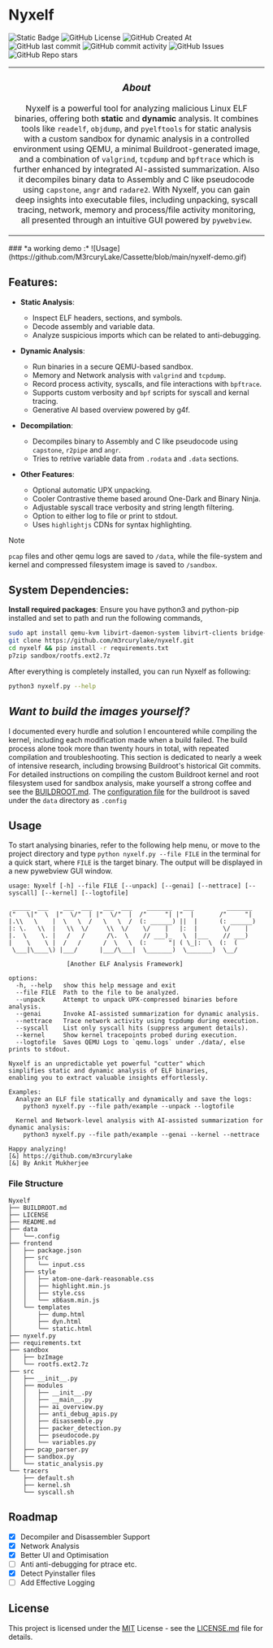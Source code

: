 
# Nyxelf
  
![Static Badge](https://img.shields.io/badge/made_by-m3rcurylake-orange?style=for-the-badge) ![GitHub License](https://img.shields.io/github/license/m3rcurylake/nyxelf?style=for-the-badge) ![GitHub Created At](https://img.shields.io/github/created-at/m3rcurylake/nyxelf?style=for-the-badge) ![GitHub last commit](https://img.shields.io/github/last-commit/m3rcurylake/nyxelf?style=for-the-badge) ![GitHub commit activity](https://img.shields.io/github/commit-activity/t/m3rcurylake/nyxelf?style=for-the-badge) ![GitHub Issues](https://img.shields.io/github/issues/M3rcurylake/nyxelf?style=for-the-badge)  ![GitHub Repo stars](https://img.shields.io/github/stars/M3rcurylake/nyxelf)

<table>
<tr>
<td>
<div align='center'>
  
### _About_
  
Nyxelf is a powerful tool for analyzing malicious Linux ELF binaries, offering both **static** and **dynamic** analysis. It combines tools like `readelf`, `objdump`, and `pyelftools` for static analysis with a custom sandbox for dynamic analysis in a controlled environment using QEMU, a minimal Buildroot-generated image,  and a combination of `valgrind`, `tcpdump` and `bpftrace` which is further enhanced by integrated AI-assisted summarization. Also it decompiles binary data to Assembly and C like pseudocode using `capstone`, `angr` and `radare2`. With Nyxelf, you can gain deep insights into executable files, including unpacking, syscall tracing, network, memory and process/file activity monitoring, all presented through an intuitive GUI powered by `pywebview`. 

</div>
</table>
</tr>
</td> 
### *a working demo :*
![Usage](https://github.com/M3rcuryLake/Cassette/blob/main/nyxelf-demo.gif)

## Features:

- **Static Analysis**:
  - Inspect ELF headers, sections, and symbols.
  - Decode assembly and variable data.
  - Analyze suspicious imports which can be related to anti-debugging.
  
- **Dynamic Analysis**:
  - Run binaries in a secure QEMU-based sandbox.
  - Memory and Network analysis with `valgrind` and `tcpdump`.
  - Record process activity, syscalls, and file interactions with `bpftrace`.
  - Supports custom verbosity and `bpf` scripts for syscall and kernal tracing.
  - Generative AI based overview powered by g4f.
 
- **Decompilation**:
  - Decompiles binary to Assembly and C like pseudocode using `capstone`, `r2pipe` and `angr`.
  - Tries to retrive variable data from `.rodata` and `.data` sections.

- **Other Features**:
  -  Optional automatic UPX unpacking.
  - Cooler Contrastive theme based around One-Dark and Binary Ninja.
  - Adjustable syscall trace verbosity and string length filtering.
  - Option to either log to file or print to stdout.
  - Uses `highlightjs`  CDNs for syntax highlighting.


> [!NOTE]
> `pcap` files and other qemu logs are saved to `/data`, while the file-system and kernel and compressed filesystem image is saved to `/sandbox`.  


## System Dependencies:

**Install required packages**: Ensure you have python3 and python-pip installed and set to path and run the following commands, 

```bash
sudo apt install qemu-kvm libvirt-daemon-system libvirt-clients bridge-utils virt-manager e2tools p7zip -y
git clone https://github.com/m3rcurylake/nyxelf.git
cd nyxelf && pip install -r requirements.txt
p7zip sandbox/rootfs.ext2.7z
```
After everything is completely installed, you can run Nyxelf as following:

```bash
python3 nyxelf.py --help
```

## *Want to build the images yourself?*
I documented every hurdle and solution I encountered while compiling the kernel, including each modification made when a build failed. The build process alone took more than twenty hours in total, with repeated compilation and troubleshooting. This section is dedicated to nearly a week of intensive research, including browsing Buildroot's historical Git commits. For detailed instructions on compiling the custom Buildroot kernel and root filesystem used for sandbox analysis, make yourself a strong coffee and see the [BUILDROOT.md](https://github.com/m3rcurylake/nyxelf/BUILDROOT.md).
The [configuration file](https://github.com/m3rcurylake/nyxelf/data/.config) for the buildroot is saved under the `data` directory as `.config`


## Usage

To start analysing binaries, refer to the following help menu, or move to the project directory and type `python nyxelf.py --file FILE` in the terminal for a quick start, where `FILE` is the target binary. The output will be displayed in a new pywebview GUI window.

```
usage: Nyxelf [-h] --file FILE [--unpack] [--genai] [--nettrace] [--syscall] [--kernel] [--logtofile]

 _____  ___    ___  ___   ___  ___    _______   ___         _______
("   \|"  \  |"  \/"  | |"  \/"  |  /"     "| |"  |       /"     "|
|.\\   \    |  \   \  /   \   \  /  (: ______) ||  |      (: ______)
|: \.   \\  |   \\  \/     \\  \/    \/    |   |:  |       \/    |
|.  \    \. |   /   /      /\.  \    // ___)_   \  |___    // ___)
|    \    \ |  /   /      /  \   \  (:      "| ( \_|:  \  (:  (
 \___|\____\) |___/      |___/\___|  \_______)  \_______)  \__/

                [Another ELF Analysis Framework]

options:
  -h, --help   show this help message and exit
  --file FILE  Path to the file to be analyzed.
  --unpack     Attempt to unpack UPX-compressed binaries before analysis.
  --genai      Invoke AI-assisted summarization for dynamic analysis.
  --nettrace   Trace network activity using tcpdump during execution.
  --syscall    List only syscall hits (suppress argument details).
  --kernel     Show kernel tracepoints probed during execution.
  --logtofile  Saves QEMU Logs to `qemu.logs` under ./data/, else prints to stdout.

Nyxelf is an unpredictable yet powerful "cutter" which
simplifies static and dynamic analysis of ELF binaries,
enabling you to extract valuable insights effortlessly.

Examples:
  Analyze an ELF file statically and dynamically and save the logs:
    python3 nyxelf.py --file path/example --unpack --logtofile

  Kernel and Network-level analysis with AI-assisted summarization for dynamic analysis:
    python3 nyxelf.py --file path/example --genai --kernel --nettrace

Happy analyzing!
[&] https://github.com/m3rcurylake
[&] By Ankit Mukherjee
```


### File Structure
```
Nyxelf
├── BUILDROOT.md
├── LICENSE
├── README.md
├── data
│   └──.config
├── frontend
│   ├── package.json
│   ├── src
│   │   └── input.css
│   ├── style
│   │   ├── atom-one-dark-reasonable.css
│   │   ├── highlight.min.js
│   │   ├── style.css
│   │   └── x86asm.min.js
│   └── templates
│       ├── dump.html
│       ├── dyn.html
│       └── static.html
├── nyxelf.py
├── requirements.txt
├── sandbox
│   ├── bzImage
│   └── rootfs.ext2.7z
├── src
│   ├── __init__.py
│   ├── modules
│   │   ├── __init__.py
│   │   ├── __main__.py
│   │   ├── ai_overview.py
│   │   ├── anti_debug_apis.py
│   │   ├── disassemble.py
│   │   ├── packer_detection.py
│   │   ├── pseudocode.py
│   │   └── variables.py
│   ├── pcap_parser.py
│   ├── sandbox.py
│   └── static_analysis.py
└── tracers
    ├── default.sh
    ├── kernel.sh
    └── syscall.sh
```

## Roadmap

- [x] Decompiler and Disassembler Support
- [x] Network Analysis
- [x] Better UI and Optimisation
- [ ] Anti anti-debugging for ptrace etc.
- [x] Detect Pyinstaller files
- [ ] Add Effective Logging

## License
This project is licensed under the [MIT](https://choosealicense.com/licenses/mit/) License - see the [LICENSE.md](https://github.com/m3rcurylake/nyxelf/LICENSE.md) file for details.

